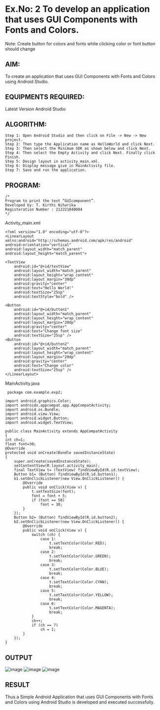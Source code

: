 # Ex.No: 2 To develop an application that uses GUI Components with Fonts and Colors. 
Note: Create button for colors and fonts while clicking color or font button should change 


## AIM:

To create an application that uses GUI Components with Fonts and Colors using Android Studio.

## EQUIPMENTS REQUIRED:

Latest Version Android Studio

## ALGORITHM:
    Step 1: Open Android Studio and then click on File -> New -> New project.
    Step 2: Then type the Application name as HelloWorld and click Next. 
    Step 3: Then select the Minimum SDK as shown below and click Next.
    Step 4: Then select the Empty Activity and click Next. Finally click Finish.    
    Step 5: Design layout in activity_main.xml.
    Step 6: Display message give in MainActivity file.
    Step 7: Save and run the application.

## PROGRAM:
```
/*
Program to print the text “GUIcomponent”.
Developed by: T. Kirthi Niharika
Registeration Number : 212221040084
*/
```
Activity_main.xml

    <?xml version="1.0" encoding="utf-8"?>
    <LinearLayout xmlns:android="http://schemas.android.com/apk/res/android"
    android:orientation="vertical"
    android:layout_width="match_parent"
    android:layout_height="match_parent">

    <TextView
        android:id="@+id/textView"
        android:layout_width="match_parent"
        android:layout_height="wrap_content"
        android:layout_margin="30dp"
        android:gravity="center"
        android:text="Hello World!"
        android:textSize="25sp"
        android:textStyle="bold" />

    <Button
        android:id="@+id/button1"
        android:layout_width="match_parent"
        android:layout_height="wrap_content"
        android:layout_margin="20dp"
        android:gravity="center"
        android:text="Change font size"
        android:textSize="25sp" />
    <Button
        android:id="@+id/button2"
        android:layout_width="match_parent"
        android:layout_height="wrap_content"
        android:layout_margin="20dp"
        android:gravity="center"
        android:text="Change color"
        android:textSize="25sp" />
    </LinearLayout>

MainActivity.java

     package com.example.exp2;

    import android.graphics.Color;
    import androidx.appcompat.app.AppCompatActivity;
    import android.os.Bundle;
    import android.view.View;
    import android.widget.Button;
    import android.widget.TextView;

    public class MainActivity extends AppCompatActivity
    {
    int ch=1;
    float font=30;
    @Override
    protected void onCreate(Bundle savedInstanceState)
    {
        super.onCreate(savedInstanceState);
        setContentView(R.layout.activity_main);
        final TextView t= (TextView) findViewById(R.id.textView);
        Button b1= (Button) findViewById(R.id.button1);
        b1.setOnClickListener(new View.OnClickListener() {
            @Override
            public void onClick(View v) {
                t.setTextSize(font);
                font = font + 5;
                if (font == 50)
                    font = 30;
            }
        });
        Button b2= (Button) findViewById(R.id.button2);
        b2.setOnClickListener(new View.OnClickListener() {
            @Override
            public void onClick(View v) {
                switch (ch) {
                    case 1:
                        t.setTextColor(Color.RED);
                        break;
                    case 2:
                        t.setTextColor(Color.GREEN);
                        break;
                    case 3:
                        t.setTextColor(Color.BLUE);
                        break;
                    case 4:
                        t.setTextColor(Color.CYAN);
                        break;
                    case 5:
                        t.setTextColor(Color.YELLOW);
                        break;
                    case 6:
                        t.setTextColor(Color.MAGENTA);
                        break;
                }
                ch++;
                if (ch == 7)
                    ch = 1;
            }
        });
    }

## OUTPUT

![image](https://github.com/Kirthi-Niharika/Mobile-Application-Development/assets/114135005/1dcf162a-73ca-4600-a9b1-119e2148574a)
![image](https://github.com/Kirthi-Niharika/Mobile-Application-Development/assets/114135005/7ec55972-e398-4d66-a5f0-f141207a855c)
![image](https://github.com/Kirthi-Niharika/Mobile-Application-Development/assets/114135005/e50af764-469a-479a-99fa-53ee2c3863e1)



## RESULT
Thus a Simple Android Application that uses GUI Components with Fonts and Colors using Android Studio is developed and executed successfully.



